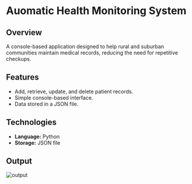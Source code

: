 # Auomatic Health Monitoring System

## Overview

A console-based application designed to help rural and suburban communities maintain medical records, reducing the need for repetitive checkups.

## Features

- Add, retrieve, update, and delete patient records.
- Simple console-based interface.
- Data stored in a JSON file.

## Technologies

- **Language:** Python
- **Storage:** JSON file

## Output

![output](https://github.com/user-attachments/assets/195893bd-5a00-4dc7-b950-8304244819f6)
